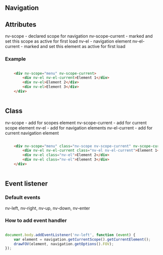## Navigation


 
## Attributes
nv-scope - declared scope for navigation
nv-scope-current - marked and set this scope as active for first load
nv-el - navigation element
nv-el-current - marked and set this element as active for first load

### Example
```html

    <div nv-scope="menu" nv-scope-current>
        <div nv-el nv-el-current>Element 1</div>
        <div nv-el>Element 2</div>
        <div nv-el>Element 3</div>
    </div>
    
```

## Class
nv-scope - add for scopes element
nv-scope-current - add for current scope element
nv-el - add for navigation elements
nv-el-current - add for current navigation element

```html

    <div nv-scope="menu" class="nv-scope nv-scope-current" nv-scope-current>
        <div nv-el nv-el-current class="nv-el nv-el-current">Element 1</div>
        <div nv-el class="nv-el">Element 2</div>
        <div nv-el class="nv-el">Element 3</div>
    </div>
    
```

## Event listener

### Default events
nv-left, nv-right, nv-up, nv-down, nv-enter


### How to add event handler

```js

document.body.addEventListener('nv-left', function (event) {
    var element = navigation.getCurrentScope().getCurrentElement();
    drawFOV(element, navigation.getOptions().FOV);
});

```



